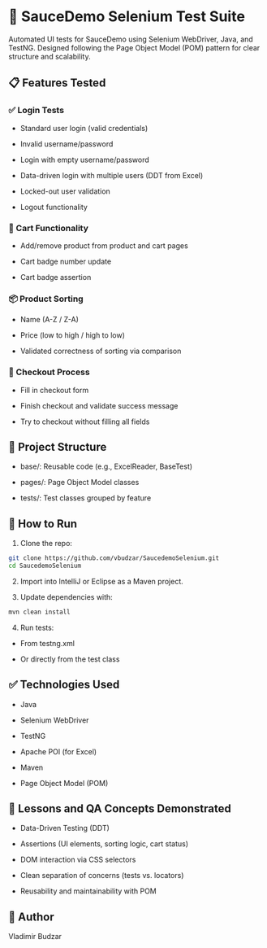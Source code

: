# 🧪 SauceDemo Selenium Test Suite
Automated UI tests for SauceDemo using Selenium WebDriver, Java, and TestNG. Designed following the Page Object Model (POM) pattern for clear structure and scalability.

## 📋 Features Tested
### ✅ Login Tests
- Standard user login (valid credentials)

- Invalid username/password

- Login with empty username/password

- Data-driven login with multiple users (DDT from Excel)

- Locked-out user validation

- Logout functionality

### 🛒 Cart Functionality
- Add/remove product from product and cart pages

- Cart badge number update

- Cart badge assertion

### 📦 Product Sorting
- Name (A-Z / Z-A)

- Price (low to high / high to low)

- Validated correctness of sorting via comparison

### 🧾 Checkout Process
- Fill in checkout form

- Finish checkout and validate success message

- Try to checkout without filling all fields

## 📁 Project Structure
- base/: Reusable code (e.g., ExcelReader, BaseTest)
  
- pages/: Page Object Model classes

- tests/: Test classes grouped by feature

## 🚀 How to Run
1. Clone the repo:

  ```bash
git clone https://github.com/vbudzar/SaucedemoSelenium.git
cd SaucedemoSelenium
```

2. Import into IntelliJ or Eclipse as a Maven project.

3. Update dependencies with:

  ```bash
mvn clean install
```

4. Run tests:

- From testng.xml

- Or directly from the test class

## ✅ Technologies Used
- Java

- Selenium WebDriver

- TestNG

- Apache POI (for Excel)

- Maven

- Page Object Model (POM)

## 📌 Lessons and QA Concepts Demonstrated
- Data-Driven Testing (DDT)

- Assertions (UI elements, sorting logic, cart status)

- DOM interaction via CSS selectors

- Clean separation of concerns (tests vs. locators)

- Reusability and maintainability with POM

## 🎨 Author

Vladimir Budzar
